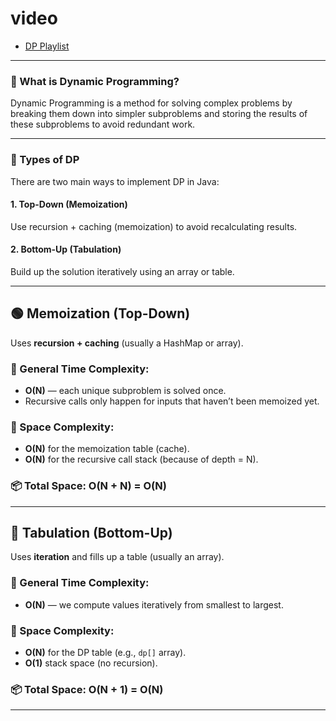 # video
- [DP Playlist](https://youtube.com/playlist?list=PLFdAYMIVJQHPXtFM_9mpwwQtIdzP6kxHS&si=hJ9vRjyfN5i05o5x)

---

### 🔷 What is Dynamic Programming?

Dynamic Programming is a method for solving complex problems by breaking them down into simpler subproblems and storing the results of these subproblems to avoid redundant work.

---

### 🔷 Types of DP

There are two main ways to implement DP in Java:

#### 1. **Top-Down (Memoization)**

Use recursion + caching (memoization) to avoid recalculating results.

#### 2. **Bottom-Up (Tabulation)**

Build up the solution iteratively using an array or table.

---

## 🟢 Memoization (Top-Down)

Uses **recursion + caching** (usually a HashMap or array).

### 🔧 General Time Complexity:

* **O(N)** — each unique subproblem is solved once.
* Recursive calls only happen for inputs that haven’t been memoized yet.

### 💾 Space Complexity:

* **O(N)** for the memoization table (cache).
* **O(N)** for the recursive call stack (because of depth = N).

### 📦 Total Space: **O(N + N) = O(N)**

---

## 🔵 Tabulation (Bottom-Up)

Uses **iteration** and fills up a table (usually an array).

### 🔧 General Time Complexity:

* **O(N)** — we compute values iteratively from smallest to largest.

### 💾 Space Complexity:

* **O(N)** for the DP table (e.g., `dp[]` array).
* **O(1)** stack space (no recursion).

### 📦 Total Space: **O(N + 1) = O(N)**

---

